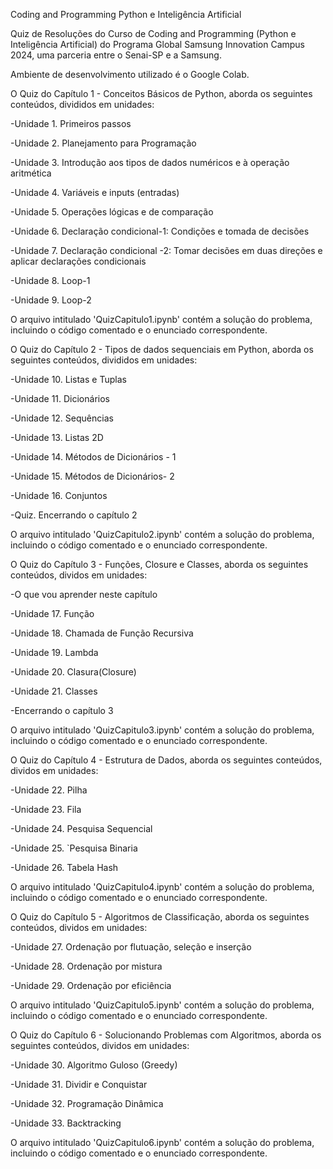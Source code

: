 Coding and Programming Python e Inteligência Artificial 

Quiz de Resoluções do Curso de Coding and Programming (Python e Inteligência Artificial) do Programa Global Samsung Innovation Campus 2024, uma parceria entre o Senai-SP e a Samsung.

Ambiente de desenvolvimento utilizado é o Google Colab.

O Quiz do Capítulo 1 - Conceitos Básicos de Python, aborda os seguintes conteúdos, divididos em unidades:

  -Unidade 1. Primeiros passos

  -Unidade 2. Planejamento para Programação

  -Unidade 3. Introdução aos tipos de dados numéricos e à operação aritmética

  -Unidade 4. Variáveis e inputs (entradas)

  -Unidade 5. Operações lógicas e de comparação

  -Unidade 6. Declaração condicional-1: Condições e tomada de decisões

  -Unidade 7. Declaração condicional -2: Tomar decisões em duas direções e aplicar declarações condicionais

  -Unidade 8. Loop-1 

  -Unidade 9. Loop-2

O arquivo intitulado 'QuizCapitulo1.ipynb' contém a solução do problema, incluindo o código comentado e o enunciado correspondente.

O Quiz do Capítulo 2 - Tipos de dados sequenciais em Python, aborda os seguintes conteúdos, divididos em unidades:

-Unidade 10. Listas e Tuplas

-Unidade 11. Dicionários

-Unidade 12. Sequências

-Unidade 13. Listas 2D

-Unidade 14. Métodos de Dicionários - 1

-Unidade 15. Métodos de Dicionários- 2

-Unidade 16. Conjuntos

-Quiz. Encerrando o capítulo 2

O arquivo intitulado 'QuizCapitulo2.ipynb' contém a solução do problema, incluindo o código comentado e o enunciado correspondente.

O Quiz do Capítulo 3 - Funções, Closure e Classes, aborda os seguintes conteúdos, dividos em unidades:

-O que vou aprender neste capítulo

-Unidade 17. Função

-Unidade 18. Chamada de Função Recursiva

-Unidade 19. Lambda

-Unidade 20. Clasura(Closure)

-Unidade 21. Classes

-Encerrando o capítulo 3

O arquivo intitulado 'QuizCapitulo3.ipynb' contém a solução do problema, incluindo o código comentado e o enunciado correspondente.

O Quiz do Capítulo 4  - Estrutura de Dados, aborda os seguintes conteúdos, dividos em unidades:

-Unidade 22. Pilha

-Unidade 23. Fila

-Unidade 24. Pesquisa Sequencial

-Unidade 25. `Pesquisa Binaria

-Unidade 26. Tabela Hash

O arquivo intitulado 'QuizCapitulo4.ipynb' contém a solução do problema, incluindo o código comentado e o enunciado correspondente.

O Quiz do Capítulo 5 - Algoritmos de Classificação, aborda os seguintes conteúdos, dividos em unidades:

-Unidade 27. Ordenação por flutuação, seleção e inserção

-Unidade 28. Ordenação por mistura

-Unidade 29. Ordenação por eficiência

O arquivo intitulado 'QuizCapitulo5.ipynb' contém a solução do problema, incluindo o código comentado e o enunciado correspondente.

O Quiz do Capítulo 6 - Solucionando Problemas com Algoritmos, aborda os seguintes conteúdos, dividos em unidades:

-Unidade 30. Algoritmo Guloso (Greedy)

-Unidade 31. Dividir e Conquistar

-Unidade 32. Programação Dinâmica

-Unidade 33. Backtracking

O arquivo intitulado 'QuizCapitulo6.ipynb' contém a solução do problema, incluindo o código comentado e o enunciado correspondente.
